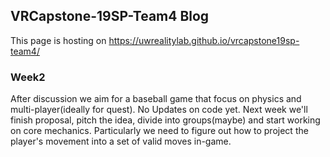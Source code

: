 ## VRCapstone-19SP-Team4 Blog

This page is hosting on https://uwrealitylab.github.io/vrcapstone19sp-team4/

### Week2
After discussion we aim for a baseball game that focus on physics and multi-player(ideally for quest).
No Updates on code yet.
Next week we'll finish proposal, pitch the idea, divide into groups(maybe) and start working on core mechanics. 
Particularly we need to figure out how to project the player's movement into a set of valid moves in-game.
